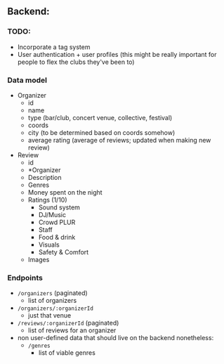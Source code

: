 ## Backend:

### TODO:

- Incorporate a tag system
- User authentication + user profiles (this might be really important for people to flex the clubs they've been to)

### Data model

- Organizer
  - id
  - name
  - type (bar/club, concert venue, collective, festival)
  - coords
  - city (to be determined based on coords somehow)
  - average rating (average of reviews; updated when making new review)
  <!-- TODO: also average ratings for all of the different types -->
- Review
  - id
  - *Organizer
  - Description
  - Genres
  - Money spent on the night
  - Ratings (1/10)
    - Sound system
    - DJ/Music
    - Crowd PLUR
    - Staff
    - Food & drink
    - Visuals
    - Safety & Comfort
  - Images

### Endpoints

- `/organizers` (paginated)
  - list of organizers
- `/organizers/:organizerId`
  - just that venue
- `/reviews/:organizerId` (paginated)
  - list of reviews for an organizer
- non user-defined data that should live on the backend nonetheless:
  - `/genres`
    - list of viable genres